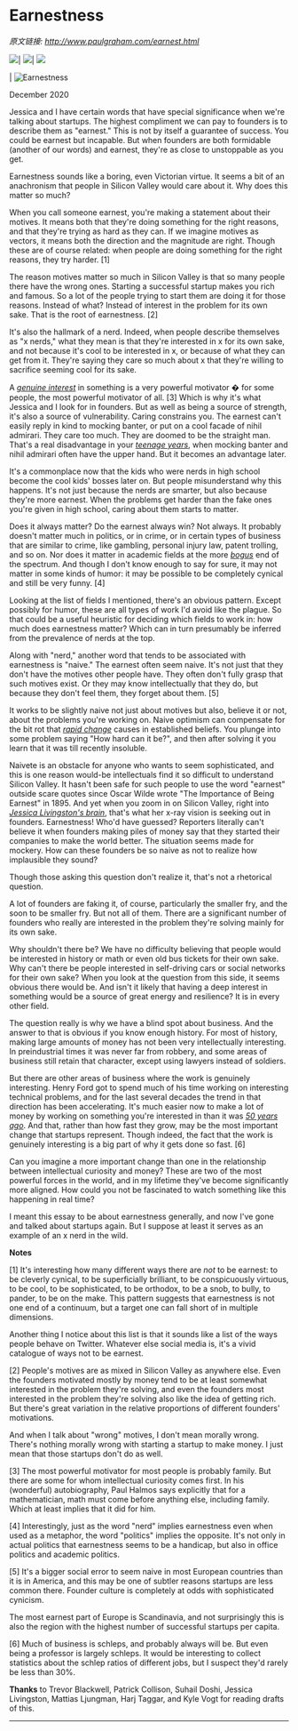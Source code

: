 # Earnestness

_原文链接: <http://www.paulgraham.com/earnest.html>_

![](https://s.turbifycdn.com/aah/paulgraham/essays-5.gif)| ![](https://sep.turbifycdn.com/ca/Img/trans_1x1.gif)| [![](https://s.turbifycdn.com/aah/paulgraham/essays-6.gif)](index.html)  
  
| ![Earnestness](https://s.turbifycdn.com/aah/paulgraham/earnestness-4.gif)  
  
December 2020  
  
Jessica and I have certain words that have special significance when we're talking about startups. The highest compliment we can pay to founders is to describe them as "earnest." This is not by itself a guarantee of success. You could be earnest but incapable. But when founders are both formidable (another of our words) and earnest, they're as close to unstoppable as you get.  
  
Earnestness sounds like a boring, even Victorian virtue. It seems a bit of an anachronism that people in Silicon Valley would care about it. Why does this matter so much?  
  
When you call someone earnest, you're making a statement about their motives. It means both that they're doing something for the right reasons, and that they're trying as hard as they can. If we imagine motives as vectors, it means both the direction and the magnitude are right. Though these are of course related: when people are doing something for the right reasons, they try harder. [1]  
  
The reason motives matter so much in Silicon Valley is that so many people there have the wrong ones. Starting a successful startup makes you rich and famous. So a lot of the people trying to start them are doing it for those reasons. Instead of what? Instead of interest in the problem for its own sake. That is the root of earnestness. [2]  
  
It's also the hallmark of a nerd. Indeed, when people describe themselves as "x nerds," what they mean is that they're interested in x for its own sake, and not because it's cool to be interested in x, or because of what they can get from it. They're saying they care so much about x that they're willing to sacrifice seeming cool for its sake.  
  
A [_genuine interest_](genius.html) in something is a very powerful motivator � for some people, the most powerful motivator of all. [3] Which is why it's what Jessica and I look for in founders. But as well as being a source of strength, it's also a source of vulnerability. Caring constrains you. The earnest can't easily reply in kind to mocking banter, or put on a cool facade of nihil admirari. They care too much. They are doomed to be the straight man. That's a real disadvantage in your [_teenage years_](nerds.html), when mocking banter and nihil admirari often have the upper hand. But it becomes an advantage later.  
  
It's a commonplace now that the kids who were nerds in high school become the cool kids' bosses later on. But people misunderstand why this happens. It's not just because the nerds are smarter, but also because they're more earnest. When the problems get harder than the fake ones you're given in high school, caring about them starts to matter.  
  
Does it always matter? Do the earnest always win? Not always. It probably doesn't matter much in politics, or in crime, or in certain types of business that are similar to crime, like gambling, personal injury law, patent trolling, and so on. Nor does it matter in academic fields at the more [_bogus_](https://scholar.google.com/scholar?hl=en&as_sdt=0%2C5&q=hermeneutic+dialectics+hegemonic+phenomenology+intersectionality) end of the spectrum. And though I don't know enough to say for sure, it may not matter in some kinds of humor: it may be possible to be completely cynical and still be very funny. [4]  
  
Looking at the list of fields I mentioned, there's an obvious pattern. Except possibly for humor, these are all types of work I'd avoid like the plague. So that could be a useful heuristic for deciding which fields to work in: how much does earnestness matter? Which can in turn presumably be inferred from the prevalence of nerds at the top.  
  
Along with "nerd," another word that tends to be associated with earnestness is "naive." The earnest often seem naive. It's not just that they don't have the motives other people have. They often don't fully grasp that such motives exist. Or they may know intellectually that they do, but because they don't feel them, they forget about them. [5]  
  
It works to be slightly naive not just about motives but also, believe it or not, about the problems you're working on. Naive optimism can compensate for the bit rot that [_rapid change_](ecw.html) causes in established beliefs. You plunge into some problem saying "How hard can it be?", and then after solving it you learn that it was till recently insoluble.  
  
Naivete is an obstacle for anyone who wants to seem sophisticated, and this is one reason would-be intellectuals find it so difficult to understand Silicon Valley. It hasn't been safe for such people to use the word "earnest" outside scare quotes since Oscar Wilde wrote "The Importance of Being Earnest" in 1895. And yet when you zoom in on Silicon Valley, right into [_Jessica Livingston's brain_](jessica.html), that's what her x-ray vision is seeking out in founders. Earnestness! Who'd have guessed? Reporters literally can't believe it when founders making piles of money say that they started their companies to make the world better. The situation seems made for mockery. How can these founders be so naive as not to realize how implausible they sound?  
  
Though those asking this question don't realize it, that's not a rhetorical question.  
  
A lot of founders are faking it, of course, particularly the smaller fry, and the soon to be smaller fry. But not all of them. There are a significant number of founders who really are interested in the problem they're solving mainly for its own sake.  
  
Why shouldn't there be? We have no difficulty believing that people would be interested in history or math or even old bus tickets for their own sake. Why can't there be people interested in self-driving cars or social networks for their own sake? When you look at the question from this side, it seems obvious there would be. And isn't it likely that having a deep interest in something would be a source of great energy and resilience? It is in every other field.  
  
The question really is why we have a blind spot about business. And the answer to that is obvious if you know enough history. For most of history, making large amounts of money has not been very intellectually interesting. In preindustrial times it was never far from robbery, and some areas of business still retain that character, except using lawyers instead of soldiers.  
  
But there are other areas of business where the work is genuinely interesting. Henry Ford got to spend much of his time working on interesting technical problems, and for the last several decades the trend in that direction has been accelerating. It's much easier now to make a lot of money by working on something you're interested in than it was [_50 years ago_](re.html). And that, rather than how fast they grow, may be the most important change that startups represent. Though indeed, the fact that the work is genuinely interesting is a big part of why it gets done so fast. [6]  
  
Can you imagine a more important change than one in the relationship between intellectual curiosity and money? These are two of the most powerful forces in the world, and in my lifetime they've become significantly more aligned. How could you not be fascinated to watch something like this happening in real time?  
  
I meant this essay to be about earnestness generally, and now I've gone and talked about startups again. But I suppose at least it serves as an example of an x nerd in the wild.  
  
  
  
  
  
  
  
  
  
**Notes**  
  
[1] It's interesting how many different ways there are _not_ to be earnest: to be cleverly cynical, to be superficially brilliant, to be conspicuously virtuous, to be cool, to be sophisticated, to be orthodox, to be a snob, to bully, to pander, to be on the make. This pattern suggests that earnestness is not one end of a continuum, but a target one can fall short of in multiple dimensions.  
  
Another thing I notice about this list is that it sounds like a list of the ways people behave on Twitter. Whatever else social media is, it's a vivid catalogue of ways not to be earnest.  
  
[2] People's motives are as mixed in Silicon Valley as anywhere else. Even the founders motivated mostly by money tend to be at least somewhat interested in the problem they're solving, and even the founders most interested in the problem they're solving also like the idea of getting rich. But there's great variation in the relative proportions of different founders' motivations.  
  
And when I talk about "wrong" motives, I don't mean morally wrong. There's nothing morally wrong with starting a startup to make money. I just mean that those startups don't do as well.  
  
[3] The most powerful motivator for most people is probably family. But there are some for whom intellectual curiosity comes first. In his (wonderful) autobiography, Paul Halmos says explicitly that for a mathematician, math must come before anything else, including family. Which at least implies that it did for him.  
  
[4] Interestingly, just as the word "nerd" implies earnestness even when used as a metaphor, the word "politics" implies the opposite. It's not only in actual politics that earnestness seems to be a handicap, but also in office politics and academic politics.  
  
[5] It's a bigger social error to seem naive in most European countries than it is in America, and this may be one of subtler reasons startups are less common there. Founder culture is completely at odds with sophisticated cynicism.  
  
The most earnest part of Europe is Scandinavia, and not surprisingly this is also the region with the highest number of successful startups per capita.  
  
[6] Much of business is schleps, and probably always will be. But even being a professor is largely schleps. It would be interesting to collect statistics about the schlep ratios of different jobs, but I suspect they'd rarely be less than 30%.  
  
  
  
**Thanks** to Trevor Blackwell, Patrick Collison, Suhail Doshi, Jessica Livingston, Mattias Ljungman, Harj Taggar, and Kyle Vogt for reading drafts of this.  
  
  
---
